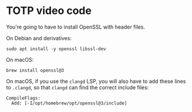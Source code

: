 # TOTP video code

You're going to have to install OpenSSL with header files.

On Debian and derivatives:

```shell
sudo apt install -y openssl libssl-dev
```

On macOS:

```shell
brew install openssl@3
```

On macOS, if you use the `clangd` LSP, you will also have to add these lines to `.clangd`, so that `clangd` can find the correct include files:

```
CompileFlags:
  Add: [-I/opt/homebrew/opt/openssl@3/include]
```

